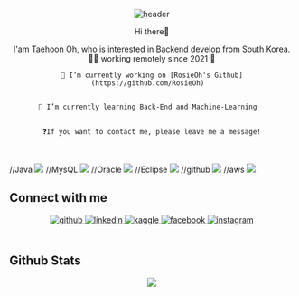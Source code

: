 <div align="center"> 
  
  ![header](https://capsule-render.vercel.app/api?type=waving)
</div>

<div align="center">
  
  Hi there👋

  I'am Taehoon Oh, who is interested in Backend develop from South Korea. 
  👨‍💻 working remotely since 2021 🚀
  

    🔭 I’m currently working on [RosieOh's Github](https://github.com/RosieOh)  
  

    🌱 I’m currently learning Back-End and Machine-Learning  
  

    ❓If you want to contact me, please leave me a message!
</div>  
  

<br/>  

//Java
<img src="https://img.shields.io/badge/JAVA-007396?style=for-the-badge&logo=java&logoColor=white">
//MysQL
<img src="https://img.shields.io/badge/MySQL-4479A1?style=for-the-badge&logo=MySQL&logoColor=white">
//Oracle
<img src="https://img.shields.io/badge/Oracle-F80000?style=for-the-badge&logo=Oracle&logoColor=white">
//Eclipse
<img src="https://img.shields.io/badge/Eclipse-2C2255?style=for-the-badge&logo=Eclipse%20IDE&logoColor=white">
//github
<img src="https://img.shields.io/badge/github-181717?style=for-the-badge&logo=github&logoColor=white">
//aws
<img src="https://img.shields.io/badge/aws-232F3E?style=for-the-badge&logo=aws&logoColor=white">





## Connect with me  
<div align="center">
<a href="https://github.com/https://github.com/RosieOh" target="_blank">
<img src=https://img.shields.io/badge/github-%2324292e.svg?&style=for-the-badge&logo=github&logoColor=white alt=github style="margin-bottom: 5px;" />
</a>
<a href="https://linkedin.com/in/https://www.linkedin.com/in/%ED%83%9C%ED%9B%88-%EC%98%A4-823796165/" target="_blank">
<img src=https://img.shields.io/badge/linkedin-%231E77B5.svg?&style=for-the-badge&logo=linkedin&logoColor=white alt=linkedin style="margin-bottom: 5px;" />
</a>
<a href="https://www.kaggle.com/https://www.kaggle.com/taehunoh" target="_blank">
<img src=https://img.shields.io/badge/kaggle-%2344BAE8.svg?&style=for-the-badge&logo=kaggle&logoColor=white alt=kaggle style="margin-bottom: 5px;" />
</a>
<a href="https://www.facebook.com/https://www.facebook.com/sirious920/" target="_blank">
<img src=https://img.shields.io/badge/facebook-%232E87FB.svg?&style=for-the-badge&logo=facebook&logoColor=white alt=facebook style="margin-bottom: 5px;" />
</a>
<a href="https://instagram.com/https://www.instagram.com/ml_rosieoh/" target="_blank">
<img src=https://img.shields.io/badge/instagram-%23000000.svg?&style=for-the-badge&logo=instagram&logoColor=white alt=instagram style="margin-bottom: 5px;" />
</a>  
</div>  
<br/>  

## Github Stats  
<div align="center"><img src="https://github-readme-stats.vercel.app/api?username=RosieOh&show_icons=true&count_private=true&hide_border=true" align="center" /></div>

<br/>
